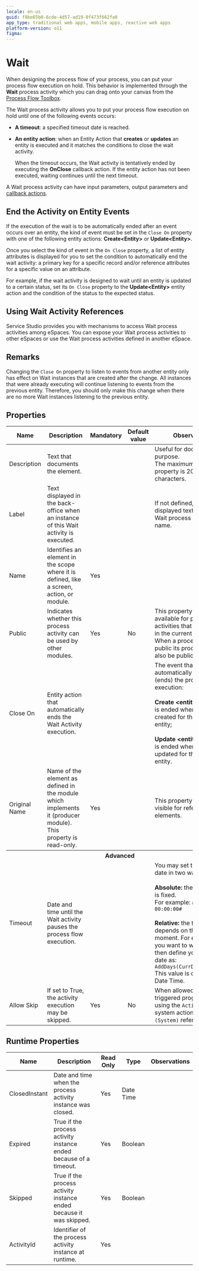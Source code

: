 ```yaml
---
locale: en-us
guid: f8be65b0-6cde-4d57-ad19-0f473f662fa0
app_type: traditional web apps, mobile apps, reactive web apps
platform-version: o11
figma:
---
```


# Wait

When designing the process flow of your process, you can put your process flow execution on hold. This behavior is implemented through the **Wait** process activity which you can drag onto your canvas from the [Process Flow Toolbox](<../../../building-apps/processes/process-flow/process-flow-toolbox.md>).

The Wait process activity allows you to put your process flow execution on hold until one of the following events occurs:

* **A timeout**: a specified timeout date is reached.
* **An entity action**: when an Entity Action that **creates** or **updates** an entity is executed and it matches the conditions to close the wait activity.

    <div class="info" markdown="1">

    When the timeout occurs, the Wait activity is tentatively ended by executing the **OnClose** callback action. If the entity action has not been executed, waiting continues until the next timeout.

    </div>

A Wait process activity can have input parameters, output parameters and [callback actions](<../../../building-apps/processes/actions-callback/actions-activities-callback.md>).

## End the Activity on Entity Events

If the execution of the wait is to be automatically ended after an event occurs over an entity, the kind of event must be set in the `Close On` property with one of the following entity actions: **Create&lt;Entity&gt;** or **Update&lt;Entity&gt;**.

Once you select the kind of event in the `On Close` property, a list of entity attributes is displayed for you to set the condition to automatically end the wait activity: a primary key for a specific record and/or reference attributes for a specific value on an attribute.

For example, if the wait activity is designed to wait until an entity is updated to a certain status, set its `On Close` property to the **Update&lt;Entity&gt;** entity action and the condition of the status to the expected status.

## Using Wait Activity References

Service Studio provides you with mechanisms to access Wait process activities among eSpaces. You can expose your Wait process activities to other eSpaces or use the Wait process activities defined in another eSpace.

## Remarks

Changing the `Close On` property to listen to events from another entity only has effect on Wait instances that are created after the change. All instances that were already executing will continue listening to events from the previous entity. Therefore, you should only make this change when there are no more Wait instances listening to the previous entity.

## Properties

<table markdown="1">
<thead>
<tr>
<th>Name</th>
<th>Description</th>
<th>Mandatory</th>
<th>Default value</th>
<th>Observations</th>
</tr>
</thead>
<tbody>
<tr>
<td title="Description">Description</td>
<td>Text that documents the element.</td>
<td></td>
<td></td>
<td>Useful for documentation purpose.<br/>The maximum size of this property is 2000 characters.</td>
</tr>
<tr>
<td title="Label">Label</td>
<td>Text displayed in the back-office when an instance of this Wait activity is executed.</td>
<td></td>
<td></td>
<td>If not defined, the displayed text will be the Wait process activity name.</td>
</tr>
<tr>
<td title="Name">Name</td>
<td>Identifies an element in the scope where it is defined, like a screen, action, or module.</td>
<td>Yes</td>
<td></td>
<td></td>
</tr>
<tr>
<td title="Public">Public</td>
<td>Indicates whether this process activity can be used by other modules.</td>
<td>Yes</td>
<td>No</td>
<td>This property is only available for process activities that were created in the current module. When a process activity is public its process must also be public.</td>
</tr>
<tr>
<td title="Close On">Close On</td>
<td>Entity action that automatically ends the Wait Activity execution.</td>
<td></td>
<td></td>
<td>The event that automatically closes (ends) the process activity execution:<br/><br/>
        <strong>Create &lt;entity&gt;:</strong> the Wait is ended when a record is created for the specified entity;<br/><br/>
        <strong>Update &lt;entity&gt;:</strong> the Wait is ended when a record is updated for the specified entity.</td>
</tr>
<tr>
<td title="Original Name">Original Name</td>
<td>Name of the element as defined in the module which implements it (producer module). This property is read-only.</td>
<td>Yes</td>
<td></td>
<td>This property is only visible for referenced elements.</td>
</tr>
<tr >
<th colspan="5">Advanced</th>
</tr>
<tr>
<td title="Timeout">Timeout</td>
<td>Date and time until the Wait activity pauses the process flow execution.</td>
<td></td>
<td></td>
<td>You may set the timeout date in two ways:<br/><br/>
        <strong>Absolute:</strong> the timeout date is fixed.<br/>
        For example: <code>#2015-01-01 00:00:00#</code><br/><br/>
        <strong>Relative:</strong> the timeout date depends on the current moment.
        For example, if you want to wait a day then define your timeout date as: <code>AddDays(CurrDateTime(),1)</code><br/>
        This value is defined as a Date Time.</td>
</tr>
<tr>
<td title="Allow Skip">Allow Skip</td>
<td>If set to True, the activity execution may be skipped.</td>
<td>Yes</td>
<td>No</td>
<td>When allowed, skip can be triggered programmatically using the <code>ActivitySkip</code> system action under the <code>(System)</code> reference.</td>
</tr>
</tbody>
</table>

## Runtime Properties

<table markdown="1">
<thead>
<tr>
<th>Name</th>
<th>Description</th>
<th>Read Only</th>
<th>Type</th>
<th>Observations</th>
</tr>
</thead>
<tbody>
<tr>
<td>ClosedInstant</td>
<td>Date and time when the process activity instance was closed.</td>
<td>Yes</td>
<td>Date Time</td>
<td></td>
</tr>
<tr>
<td>Expired</td>
<td>True if the process activity instance ended because of a timeout.</td>
<td>Yes</td>
<td>Boolean</td>
<td></td>
</tr>
<tr>
<td>Skipped</td>
<td>True if the process activity instance ended because it was skipped.</td>
<td>Yes</td>
<td>Boolean</td>
<td></td>
</tr>
<tr>
<td>ActivityId</td>
<td>Identifier of the process activity instance at runtime.</td>
<td>Yes</td>
<td></td>
<td></td>
</tr>
</tbody>
</table>

